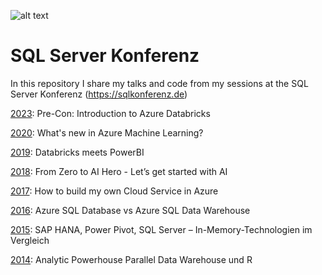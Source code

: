 ![alt text](https://sqlkonferenz.de/wp-content/uploads/2023/02/sql-konferenz-2023-web-header-single.png)

# SQL Server Konferenz

In this repository I share my talks and code from my sessions at the SQL Server Konferenz (https://sqlkonferenz.de)

[2023](/2023): Pre-Con: Introduction to Azure Databricks

[2020](/2020): What's new in Azure Machine Learning?

[2019](/2019): Databricks meets PowerBI

[2018](/2018): From Zero to AI Hero - Let’s get started with AI

[2017](/2017): How to build my own Cloud Service in Azure

[2016](/2016): Azure SQL Database vs Azure SQL Data Warehouse

[2015](/2015): SAP HANA, Power Pivot, SQL Server – In-Memory-Technologien im Vergleich

[2014](/2014): Analytic Powerhouse Parallel Data Warehouse und R
